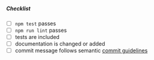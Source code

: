 <!--
Thank you for your Pull Request. Please provide a description above and review
the requirements below.

Contributors guide: https://github.com/electron/electron/blob/master/CONTRIBUTING.md
-->

##### Checklist
<!-- Remove items that do not apply. For completed items, change [ ] to [x]. -->

- [ ] `npm test` passes
- [ ] `npm run lint` passes
- [ ] tests are included
- [ ] documentation is changed or added
- [ ] commit message follows semantic [commit guidelines](https://github.com/electron/electron/blob/master/docs/development/pull-requests.md#commit-message-guidelines)